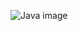 ![Java image](https://github.com/danush754/Java/assets/69307653/d8da8eb7-28d8-4d1f-b73a-b929bce24f1f)
